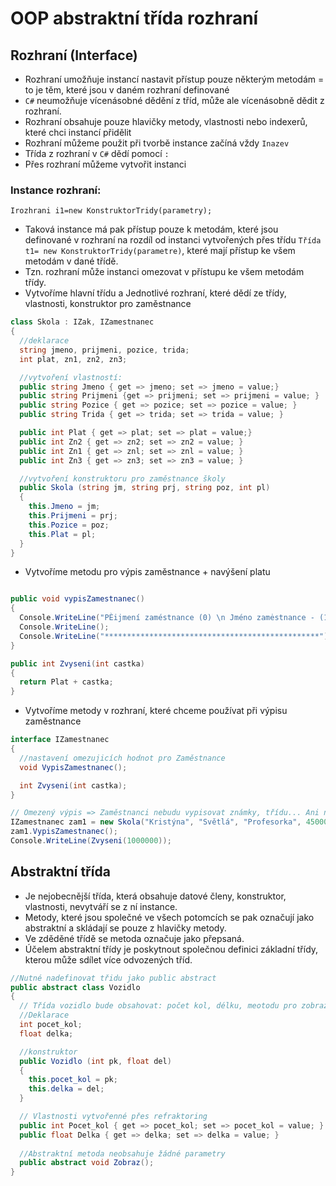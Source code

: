 # OOP abstraktní třída rozhraní

## Rozhraní (Interface)

- Rozhraní umožňuje instancí nastavit přístup pouze některým metodám = to je těm, které jsou v daném rozhraní definované
- `C#` neumožňuje vícenásobné dědění z tříd, může ale vícenásobně dědit z rozhraní.
- Rozhraní obsahuje pouze hlavičky metody, vlastnosti nebo indexerů, které chci instancí přidělit
- Rozhraní můžeme použit při tvorbě instance začíná vždy `Inazev`
- Třída z rozhraní v `C#` dědí pomocí `:`
- Přes rozhraní můžeme vytvořit instanci

### Instance rozhraní:

`Irozhrani i1=new KonstruktorTridy(parametry);`

- Taková instance má pak přístup pouze k metodám, které jsou definované v rozhraní na rozdíl od instanci vytvořených přes třídu `Třída t1= new KonstruktorTridy(parametre)`, které mají přístup ke všem metodám v dané třídě.
- Tzn. rozhraní může instanci omezovat v přístupu ke všem metodám třídy.
- Vytvoříme hlavní třídu a Jednotlivé rozhraní, které dědí ze třídy, vlastnosti, konstruktor pro zaměstnance

```csharp
class Skola : IZak, IZamestnanec
{
  //deklarace
  string jmeno, prijmeni, pozice, trida;
  int plat, zn1, zn2, zn3;

  //vytvoření vlastností:
  public string Jmeno { get => jmeno; set => jmeno = value;}
  public string Prijmeni {get => prijmeni; set => prijmeni = value; }
  public string Pozice { get => pozice; set => pozice = value; }
  public string Trida { get => trida; set => trida = value; }

  public int Plat { get => plat; set => plat = value;}
  public int Zn2 { get => zn2; set => zn2 = value; }
  public int Zn1 { get => znl; set => znl = value; }
  public int Zn3 { get => zn3; set => zn3 = value; }

  //vytvoření konstruktoru pro zaměstnance školy
  public Skola (string jm, string prj, string poz, int pl)
  {
    this.Jmeno = jm;
    this.Prijmeni = prj;
    this.Pozice = poz;
    this.Plat = pl;
  }
}
```

- Vytvoříme metodu pro výpis zaměstnance + navýšení platu

```csharp

public void vypisZamestnanec()
{
  Console.WriteLine("PÈijmení zaméstnance (0) \n Jméno zamėstnance - (1  \n Pozice (2) In Plat - (3}", Jmeno, Prijmeni, Pozice, Plat);
  Console.WriteLine();
  Console.WriteLine("************************************************");
}

public int Zvyseni(int castka)
{
  return Plat + castka;
}
```

- Vytvoříme metody v rozhraní, které chceme používat při výpisu zaměstnance

```csharp
interface IZamestnanec
{
  //nastavení omezujicích hodnot pro Zaměstnance
  void VypisZamestnanec();

  int Zvyseni(int castka);
}

// Omezený výpis => Zaměstnanci nebudu vypisovat známky, třídu... Ani nebudu používat metodu Prumer na výpočet průměrné mzdy. Naopak potřebuji výpis pro zaměstnance s polemi plat a pozice + metodu navýšení platu.
IZamestnanec zam1 = new Skola("Kristýna", "Světlá", "Profesorka", 45000);
zam1.VypisZamestnanec();
Console.WriteLine(Zvyseni(1000000));
```

## Abstraktní třída

- Je nejobecnější třída, která obsahuje datové členy, konstruktor, vlastnosti, nevytváří se z ní instance.
- Metody, které jsou společné ve všech potomcích se pak označují jako abstraktní a skládají se pouze z hlavičky metody.
- Ve zděděné třídě se metoda označuje jako přepsaná.
- Účelem abstraktní třídy je poskytnout společnou definici základní třídy, kterou může sdílet více odvozených tříd.

```csharp
//Nutné nadefinovat třidu jako public abstract
public abstract class Vozidlo
{
  // Třída vozidlo bude obsahovat: počet kol, délku, meotodu pro zobrazení
  //Deklarace
  int pocet_kol;
  float delka;

  //konstruktor
  public Vozidlo (int pk, float del)
  {
    this.pocet_kol = pk;
    this.delka = del;
  }

  // Vlastnosti vytvořenné přes refraktoring
  public int Pocet_kol { get => pocet_kol; set => pocet_kol = value; }
  public float Delka { get => delka; set => delka = value; }
  
  //Abstraktní metoda neobsahuje žádné parametry
  public abstract void Zobraz();
}
```